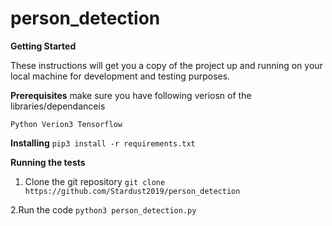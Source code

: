 # person_detection

**Getting Started**

These instructions will get you a copy of the project up and running on your local machine for development and testing purposes.

**Prerequisites**
make sure you have following veriosn of the libraries/dependanceis 

`Python Verion3
Tensorflow`

**Installing**
`pip3 install -r requirements.txt`

**Running the tests**

1. Clone the git repository 
`git clone https://github.com/Stardust2019/person_detection`

2.Run the code 
`python3 person_detection.py`
